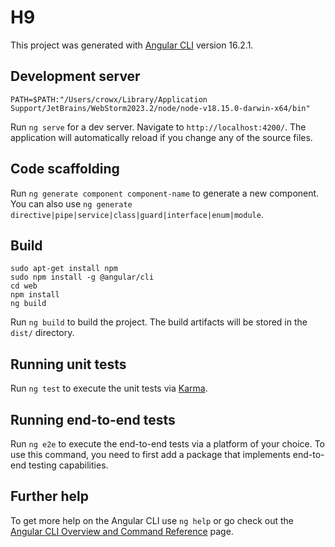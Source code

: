 # H9

This project was generated with [Angular CLI](https://github.com/angular/angular-cli) version 16.2.1.

## Development server
`PATH=$PATH:"/Users/crowx/Library/Application Support/JetBrains/WebStorm2023.2/node/node-v18.15.0-darwin-x64/bin"`


Run `ng serve` for a dev server. Navigate to `http://localhost:4200/`. The application will automatically reload if you change any of the source files.

## Code scaffolding

Run `ng generate component component-name` to generate a new component. You can also use `ng generate directive|pipe|service|class|guard|interface|enum|module`.

## Build

```
sudo apt-get install npm
sudo npm install -g @angular/cli
cd web
npm install
ng build
```


Run `ng build` to build the project. The build artifacts will be stored in the `dist/` directory.

## Running unit tests

Run `ng test` to execute the unit tests via [Karma](https://karma-runner.github.io).

## Running end-to-end tests

Run `ng e2e` to execute the end-to-end tests via a platform of your choice. To use this command, you need to first add a package that implements end-to-end testing capabilities.

## Further help

To get more help on the Angular CLI use `ng help` or go check out the [Angular CLI Overview and Command Reference](https://angular.io/cli) page.
